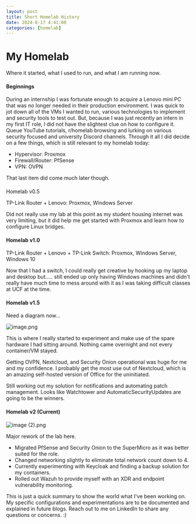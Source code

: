 ```yaml
---
layout: post
title: Short Homelab History
date: 2024-8-17 4:41:00
categories: [homelab]
---
```


# My Homelab

Where it started, what I used to run, and what I am running now.

#### Beginnings

  During an internship I was fortunate enough to acquire a Lenovo mini PC that was no longer needed in their production environment. I was quick to jot down all of the VMs I wanted to run, various technologies to implement and security tools to test out. But, because I was just recently an intern in my first IT role, I did not have the slightest clue on how to configure it.   
    Queue YouTube tutorials, r/homelab browsing and lurking on various security focused and university Discord channels. Through it all I did decide on a few things, which is still relevant to my homelab today:

- Hypervisor: Proxmox
- Firewall/Router: PfSense
- VPN: OVPN

That last item did come much later though. 

####   
Homelab v0.5

TP-Link Router + Lenovo: Proxmox, Windows Server

Did not really use my lab at this point as my student housing internet was very limiting, but it did help me get started with Proxmox and learn how to configure Linux bridges.

#### Homelab v1.0

TP-Link Router + Lenovo + TP-Link Switch: Proxmox, Windows Server, Windows 10

Now that I had a switch, I could really get creative by hooking up my laptop and desktop but..... still ended up only having Windows machines and didn't really have much time to mess around with it as I was taking difficult classes at UCF at the time. 

#### Homelab v1.5

Need a diagram now...

![image.png](/jekyll-theme-serial-programmer/assets/v1.5.png)

This is where I really started to experiment and make use of the spare hardware I had sitting around. Nothing came overnight and not every container/VM stayed. 

Getting OVPN, Nextcloud, and Security Onion operational was huge for me and my confidence. I probably get the most use out of Nextcloud, which is an amazing self-hosted version of Office for the uninitiated. 

Still working out my solution for notifications and automating patch management. Looks like Watchtower and AutomaticSecurityUpdates are going to be the winners. 

#### Homelab v2 (Current)

![image (2).png](/jekyll-theme-serial-programmer/assets/v2.png)

Major rework of the lab here.

- Migrated PfSense and Security Onion to the SuperMicro as it was better suited for the role. 
- Changed networking slightly to eliminate total network count down to 4.
- Currently experimenting with Keycloak and finding a backup solution for my containers. 
- Rolled out Wazuh to provide myself with an XDR and endpoint vulnerability monitoring.

This is just a quick summary to show the world what I've been working on. My specific configurations and experimentations are to be documented and explained in future blogs. Reach out to me on LinkedIn to share any questions or concerns. :) 
